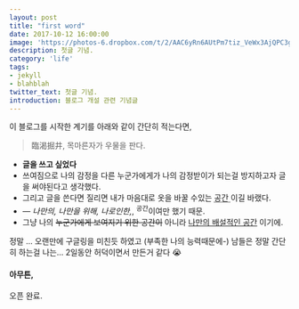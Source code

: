 ```yaml
---
layout: post
title: "first word"
date: 2017-10-12 16:00:00
image: 'https://photos-6.dropbox.com/t/2/AAC6yRn6AUtPm7tiz_VeWx3AjQPC3gHKVVz63PcPodKnGw/12/684875356/jpeg/32x32/1/_/1/2/first_img.jpg/EL-jnc8FGPulBCAHKAc/3kspqRw-bMcQY1L1VIWjNS1_oiBrvun6_7TbU0U8yJE?size=2048x1536&size_mode=3'
description: 첫글 기념.
category: 'life'
tags:
- jekyll
- blahblah
twitter_text: 첫글 기념.
introduction: 블로그 개설 관련 기념글
---
```


이 블로그를 시작한 계기를 아래와 같이 간단히 적는다면,

> 臨渴掘井, 목마른자가 우물을 판다.

- **글을 쓰고 싶었다**
- 쓰여짐으로 나의 감정을 다른 누군가에게가 나의 감정받이가 되는걸 방지하고자 글을 써야된다고 생각했다.
- 그리고 글을 쓴다면 질리면 내가 마음대로 옷을 바꿀 수있는 <abbr title="HyperText Markup Langage">공간 </abbr> 이길 바랬다.
- <cite>&mdash; 나만의, 나만을 위해, 나로인한,</cite>, <sup>공간</sup>이여만 했기 때문.
- 그냥 나의 <del>누군가에게 보여지기 위한 공간이</del> 아니라 <ins>나만의 배설적인 공간</ins> 이기에.

정말 ... 오랜만에 구글링을 미친듯 하였고 (부족한 나의 능력때문에-)
남들은 정말 간단히 하는걸 나는... 2일동안 허덕이면서 만든거 같다 😭

#### 아무튼,
오픈 완료.

